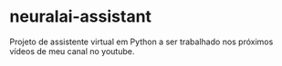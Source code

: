 # neuralai-assistant
Projeto de assistente virtual em Python a ser trabalhado nos próximos vídeos de meu canal no youtube.
